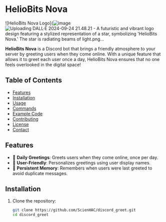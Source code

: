 # HelioBits Nova

![HelioBits Nova Logo](![image]()![Uploading DALL·E 2024-09-24 21.48.21 - A futuristic and vibrant logo design featuring a stylized representation of a star, symbolizing 'HelioBits Nova.' The star is radiating beams of light.png…]()
  <!-- Replace with your actual logo URL -->

**HelioBits Nova** is a Discord bot that brings a friendly atmosphere to your server by greeting users when they come online. With a unique feature that allows it to greet each user once a day, HelioBits Nova ensures that no one feels overlooked in the digital space!

## Table of Contents

- [Features](#features)
- [Installation](#installation)
- [Usage](#usage)
- [Commands](#commands)
- [Example Code](#example-code)
- [Contributing](#contributing)
- [License](#license)
- [Contact](#contact)

## Features

- 🎉 **Daily Greetings**: Greets users when they come online, once per day.
- 👤 **User-Friendly**: Personalizes greetings using user display names.
- 📅 **Persistent Memory**: Remembers when users were last greeted to avoid duplicate messages.

## Installation

1. Clone the repository:
   ```bash
   git clone https://github.com/ScienHAC/discord_greet.git
   cd discord_greet
